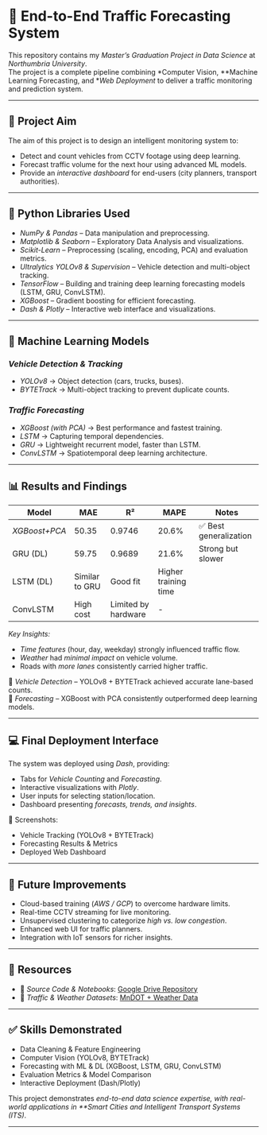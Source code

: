 # 🚦 End-to-End Traffic Forecasting System  

This repository contains my *Master’s Graduation Project in Data Science* at *Northumbria University*.  
The project is a complete pipeline combining *Computer Vision, **Machine Learning Forecasting, and **Web Deployment* to deliver a traffic monitoring and prediction system.  

---

## 📌 Project Aim  
The aim of this project is to design an intelligent monitoring system to:  
- Detect and count vehicles from CCTV footage using deep learning.  
- Forecast traffic volume for the next hour using advanced ML models.  
- Provide an *interactive dashboard* for end-users (city planners, transport authorities).  

---

## 🐍 Python Libraries Used  
- *NumPy & Pandas* – Data manipulation and preprocessing.  
- *Matplotlib & Seaborn* – Exploratory Data Analysis and visualizations.  
- *Scikit-Learn* – Preprocessing (scaling, encoding, PCA) and evaluation metrics.  
- *Ultralytics YOLOv8 & Supervision* – Vehicle detection and multi-object tracking.  
- *TensorFlow* – Building and training deep learning forecasting models (LSTM, GRU, ConvLSTM).  
- *XGBoost* – Gradient boosting for efficient forecasting.  
- *Dash & Plotly* – Interactive web interface and visualizations.  

---

## 🤖 Machine Learning Models  

### *Vehicle Detection & Tracking*  
- *YOLOv8* → Object detection (cars, trucks, buses).  
- *BYTETrack* → Multi-object tracking to prevent duplicate counts.  

### *Traffic Forecasting*  
- *XGBoost (with PCA)* → Best performance and fastest training.  
- *LSTM* → Capturing temporal dependencies.  
- *GRU* → Lightweight recurrent model, faster than LSTM.  
- *ConvLSTM* → Spatiotemporal deep learning architecture.  

---

## 📊 Results and Findings  

| Model         | MAE   | R²     | MAPE   | Notes |
|---------------|-------|--------|--------|-------|
| *XGBoost+PCA* | 50.35 | 0.9746 | 20.6% | ✅ Best generalization |
| GRU (DL)      | 59.75 | 0.9689 | 21.6% | Strong but slower |
| LSTM (DL)     | Similar to GRU | Good fit | Higher training time |
| ConvLSTM      | High cost | Limited by hardware | - |

*Key Insights:*  
- *Time features* (hour, day, weekday) strongly influenced traffic flow.  
- *Weather* had *minimal impact* on vehicle volume.  
- Roads with *more lanes* consistently carried higher traffic.  

📌 *Vehicle Detection* – YOLOv8 + BYTETrack achieved accurate lane-based counts.  
📌 *Forecasting* – XGBoost with PCA consistently outperformed deep learning models.  

---

## 💻 Final Deployment Interface  
The system was deployed using *Dash*, providing:  
- Tabs for *Vehicle Counting* and *Forecasting*.  
- Interactive visualizations with *Plotly*.  
- User inputs for selecting station/location.  
- Dashboard presenting *forecasts, trends, and insights*.  

📸 Screenshots:  
- Vehicle Tracking (YOLOv8 + BYTETrack)  
- Forecasting Results & Metrics  
- Deployed Web Dashboard  

---

## 🚀 Future Improvements  
- Cloud-based training (*AWS / GCP*) to overcome hardware limits.  
- Real-time CCTV streaming for live monitoring.  
- Unsupervised clustering to categorize *high vs. low congestion*.  
- Enhanced web UI for traffic planners.  
- Integration with IoT sensors for richer insights.  

---

## 🔗 Resources  

- 📂 *Source Code & Notebooks*: [Google Drive Repository](https://drive.google.com/drive/folders/1hU5GHbE47gstaFcwrr3CpgQAXeB1nZKV?usp=drive_link)  
- 📂 *Traffic & Weather Datasets*: [MnDOT + Weather Data](https://drive.google.com/drive/folders/1f4xcXT4rdOYEy28M2Gte5-8NoEdIMeOt?usp=drive_link)  

---

## ✅ Skills Demonstrated  
- Data Cleaning & Feature Engineering  
- Computer Vision (YOLOv8, BYTETrack)  
- Forecasting with ML & DL (XGBoost, LSTM, GRU, ConvLSTM)  
- Evaluation Metrics & Model Comparison  
- Interactive Deployment (Dash/Plotly)  

This project demonstrates *end-to-end data science expertise, with real-world applications in **Smart Cities and Intelligent Transport Systems (ITS)*.  

---
